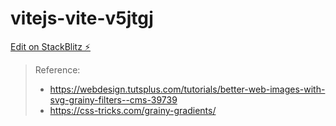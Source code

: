# vitejs-vite-v5jtgj

[Edit on StackBlitz ⚡️](https://stackblitz.com/edit/vitejs-vite-v5jtgj)

> Reference:
>
> - https://webdesign.tutsplus.com/tutorials/better-web-images-with-svg-grainy-filters--cms-39739
> - https://css-tricks.com/grainy-gradients/
